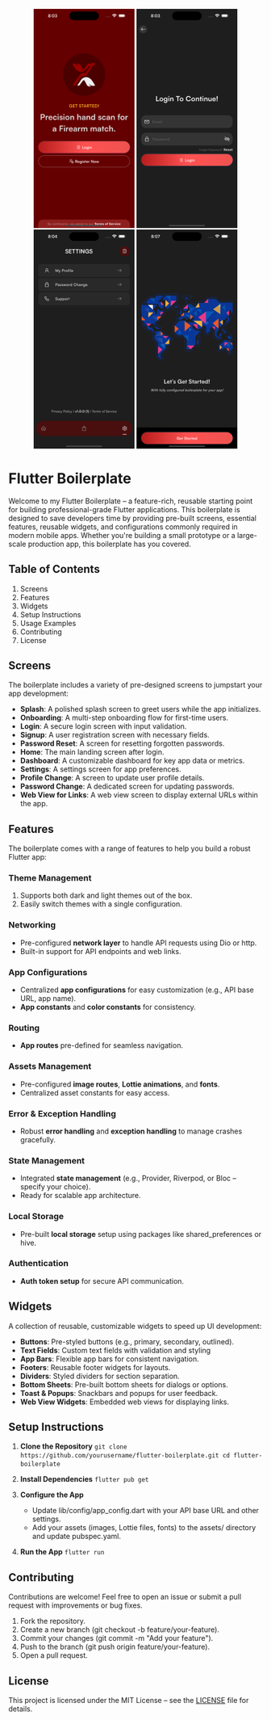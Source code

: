 <p align="center">
  <img src="https://github.com/IkramKhan-DevOps/flutter_boilerplate/blob/main/extras/screens/s1.png" width="200" />
  <img src="https://github.com/IkramKhan-DevOps/flutter_boilerplate/blob/main/extras/screens/s2.png" width="200" />
  <img src="https://github.com/IkramKhan-DevOps/flutter_boilerplate/blob/main/extras/screens/s4.png" width="200" />
 <img src="https://github.com/IkramKhan-DevOps/flutter_boilerplate/blob/main/extras/screens/s7.png" width="200" />
</p>


# Flutter Boilerplate
Welcome to my Flutter Boilerplate – a feature-rich, reusable starting point for building
professional-grade Flutter applications. This boilerplate is designed to save developers time by
providing pre-built screens, essential features, reusable widgets, and configurations commonly
required in modern mobile apps. Whether you're building a small prototype or a large-scale
production app, this boilerplate has you covered.


## Table of Contents
1. Screens
2. Features
3. Widgets
4. Setup Instructions
5. Usage Examples
6. Contributing
7. License


## Screens
The boilerplate includes a variety of pre-designed screens to jumpstart your app development:

 - **Splash**: A polished splash screen to greet users while the app initializes.
 - **Onboarding**: A multi-step onboarding flow for first-time users.
 - **Login**: A secure login screen with input validation.
 - **Signup**: A user registration screen with necessary fields.
 - **Password Reset**: A screen for resetting forgotten passwords.
 - **Home**: The main landing screen after login.
 - **Dashboard**: A customizable dashboard for key app data or metrics.
 - **Settings**: A settings screen for app preferences.
 - **Profile Change**: A screen to update user profile details.
 - **Password Change**: A dedicated screen for updating passwords.
 - **Web View for Links**: A web view screen to display external URLs within the app.

## Features
The boilerplate comes with a range of features to help you build a robust Flutter app:

### Theme Management
1. Supports both dark and light themes out of the box.
2. Easily switch themes with a single configuration.

### Networking
-   Pre-configured **network layer** to handle API requests using Dio or http.
-   Built-in support for API endpoints and web links.

### App Configurations
-   Centralized **app configurations** for easy customization (e.g., API base URL, app name).
-   **App constants** and **color constants** for consistency.

### Routing
-   **App routes** pre-defined for seamless navigation.

### Assets Management
-   Pre-configured **image routes**, **Lottie animations**, and **fonts**.
-   Centralized asset constants for easy access.

### Error & Exception Handling
-   Robust **error handling** and **exception handling** to manage crashes gracefully.

### State Management
-   Integrated **state management** (e.g., Provider, Riverpod, or Bloc – specify your choice).
-   Ready for scalable app architecture.

### Local Storage
-   Pre-built **local storage** setup using packages like shared_preferences or hive.

### Authentication
-   **Auth token setup** for secure API communication.

## Widgets

A collection of reusable, customizable widgets to speed up UI development:

-   **Buttons**: Pre-styled buttons (e.g., primary, secondary, outlined).
-   **Text Fields**: Custom text fields with validation and styling
-   **App Bars**: Flexible app bars for consistent navigation.
-   **Footers**: Reusable footer widgets for layouts.
-   **Dividers**: Styled dividers for section separation.
-   **Bottom Sheets**: Pre-built bottom sheets for dialogs or options.
-   **Toast & Popups**: Snackbars and popups for user feedback.
- **Web View Widgets**: Embedded web views for displaying links.

## Setup Instructions

1.  **Clone the Repository**
    `git clone https://github.com/yourusername/flutter-boilerplate.git cd flutter-boilerplate`
    
2.  **Install Dependencies**
    `flutter pub get`
    
3.  **Configure the App**
    -   Update lib/config/app_config.dart with your API base URL and other settings.
    -   Add your assets (images, Lottie files, fonts) to the assets/ directory and update pubspec.yaml.
4.  **Run the App** 
    `flutter run`

## Contributing

Contributions are welcome! Feel free to open an issue or submit a pull request with improvements or bug fixes.

1.  Fork the repository.
2.  Create a new branch (git checkout -b feature/your-feature).
3.  Commit your changes (git commit -m "Add your feature").
4.  Push to the branch (git push origin feature/your-feature).
5.  Open a pull request.

## License

This project is licensed under the MIT License – see the [LICENSE](LICENSE) file for details.
